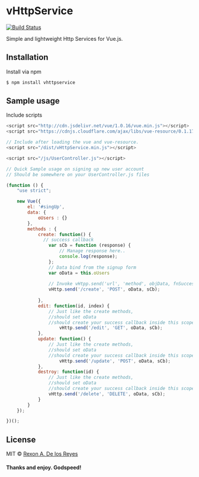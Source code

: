 # vHttpService

[![Build Status](https://api.travis-ci.org/xrexonx/vHttpService.svg?branch=master)](https://travis-ci.org/xrexonx/vHttpService)

Simple and lightweight Http Services for Vue.js.

## Installation
Install via npm
```sh
$ npm install vhttpservice
```

## Sample usage
Include scripts
```js
<script src="http://cdn.jsdelivr.net/vue/1.0.16/vue.min.js"></script>
<script src="https://cdnjs.cloudflare.com/ajax/libs/vue-resource/0.1.17/vue-resource.min.js"></script> 

// Include after loading the vue and vue-resource.
<script src="/dist/vHttpService.min.js"></script>

<script src="/js/UserController.js"></script>
```

```js
// Quick Sample usage on signing up new user account
// Should be somewhere on your UserController.js files

(function () {
	"use strict";

	new Vue({
	  	el: '#singUp',
	  	data: {
	  		oUsers : {}
	  	},
	  	methods : {
	  		create: function() {
	  		  // success callback
	  			var sCb = function (response) {
	  				// Manage response here..
	  				console.log(response);
	  			};
	  			// Data bind from the signup form
	  			var oData = this.oUsers
				
				// Invoke vHtpp.send('url', 'method', objData, fnSuccessCallback);
	  			vHttp.send('/create', 'POST', oData, sCb);
	  			
	  		},
	  		edit: function(id, index) {
	  			// Just like the create methods, 
	  			//should set oData
	  			//should create your success callback inside this scope
           			vHttp.send('/edit', 'GET', oData, sCb);
	  		},
	  		update: function() {
	  			// Just like the create methods, 
	  			//should set oData
	  			//should create your success callback inside this scope	  		
           			vHttp.send('/update', 'POST', oData, sCb);
	  		},
			destroy: function(id) {
	  			// Just like the create methods, 
	  			//should set oData
	  			//should create your success callback inside this scope			
				vHttp.send('/delete', 'DELETE', oData, sCb);
	  		}
	  	}
	});

})();
```


## License
MIT © [Rexon A. De los Reyes](http://xrexonx.github.io)


#### Thanks and enjoy. Godspeed!
